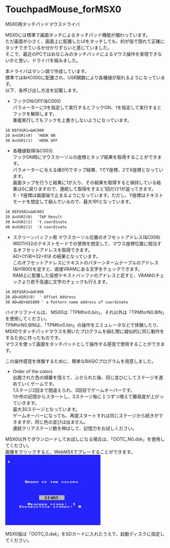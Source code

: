 # TouchpadMouse_forMSX0
MSX0用タッチパッドマウスドライバ

MSX0には標準で画面タッチによるタッチパッド機能が備わっています。  
ただ画面が小さく、画面上に配置したUIをタッチしても、的が指で隠れて正確にタッチできているか分かりずらいと感じていました。  
そこで、最近のPCではおなじみのタッチパッドによるマウス操作を実現できないかと思い、ドライバを組みました。

本ドライバはマシン語で作成しています。  
標準では&HC000に配置され、USR関数により各種値が取れるようになっています。  
以下、各呼び出し方法を記載します。  
  
- フックON/OFF(&C000)  
パラメーターに0を指定して実行するとフックON、1を指定して実行するとフックを解除します。  
重複実行してもフックを上書きしないようになっています。  
```
10 DEFUSR1=&HC000  
20 A=USR1(0)  'HOOK ON  
30 A=USR1(1)  'HOOK OFF
```
  
- 各種値取得(&C003)  
フックON時にマウスカーソルの座標とタップ結果を取得することができます。  
パラメーターに与える値が0でタップ結果、1でY座標、2でX座標となっています。  
画面タップを行うと結果に1が入り、その結果を取得すると保持している結果は0に戻りますので、連続して取得をすると1回だけ1が返ってきます。  
X・Y座標は画面端で止まるようになっています。ただし、Y座標はテキストモードを想定して組んでいるので、最大191となっています。  
```
10 DEFUSR2=&HC003  
20 A=USR2(0)  'TAP Result   
30 A=USR2(1)  'Y coordinate  
40 A=USR2(2)  'X coordinate  
```
  
- スクリーンバッファ用 マウスカーソル位置のオフセットアドレス(&C006)  
WIDTH32のテキストモードでの使用を想定して、マウス座標位置に相当するオフセットアドレスを取得できます。  
AD=(Y\8)*32+X\8 の結果となっています。  
このオフセットアドレスにテキストのパターンネームテーブルのアドレス(&H1800)を足すと、直接VRAMにある文字をチェックできます。  
RAM上に配置した仮想テキストバッファのアドレスと足すと、VRAMのチェックより若干高速に文字のチェックも行えます。  
```
10 DEFUSR3=&HC006  
20 AD=USR3(0)  ' Offset Address
30 AD=AD+&H1800 ' a Pattern name address of coordinate
```

バイナリファイルは、 
MSX0は「TPMfor0.bin」、それ以外は「TPMforN0.BIN」を使用してください。  
TPMforN0.BINは、「TPMfor0.bin」の操作をエミュレータなどで体験したり、MSX0でタッチパッドマウスを用いたプログラムを組む際に疑似的に同じ動作をするために作ったものです。  
マウスを使って画面をタッチパッドとして操作する感覚で使用することができます。  

この操作感覚を体験するために、簡単なBASICプログラムを用意しました。
- Order of the colors  
出題された色の順番を憶えて、ふせられた後、同じ並びにしてステージを進めていくゲームです。  
1ステージ2回まで間違えられ、3回目でゲームオーバーです。  
1か所の記憶からスタートし、3ステージ毎に１つずつ増えて難易度が上がっていきます。  
最大30ステージとなっています。  
ゲームオーバーになっても、再度スタートすれば同じステージから続きができますが、同じ色の並びは出ません。  
連続クリアステージ数を伸ばして、記憶力をお試しください。

MSX0以外でダウンロードしてお試しになる場合は、「OOTC_N0.dsk」を使用してください。  
画像をクリックすると、WebMSXでプレーすることができます。  
<a href="https://webmsx.org/?MACHINE=MSX2J&DISK=https://github.com/IKATEN-X/TouchpadMouse_forMSX0/raw/main/OOTC_N0.dsk&MOUSE_MODE=0&FAST_BOOT=1"><img src="https://github.com/IKATEN-X/TouchpadMouse_forMSX0/blob/main/ScreenShot.png?raw=true" width="300"></a>  
  
MSX0版は「OOTC_0.dsk」をSDカードに入れたうえで、起動ディスクに指定してください。

